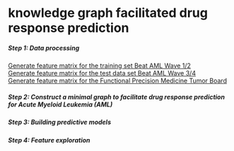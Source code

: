 # knowledge graph facilitated drug response prediction




##### Step 1: Data processing
[Generate feature matrix for the training set Beat AML Wave 1/2](./notebooks/Step0_Generate_feature_matrix_beatAML_wave12.ipynb) <br>
[Generate feature matrix for the test data set Beat AML Wave 3/4](./notebooks/Step0_Generate_feature_matrix_beatAML_wave1_4.ipynb)<br>
[Generate feature matrix for the Functional Precision Medicine Tumor Board](./notebooks/Step0_Generate_feature_matrix_Finland.ipynb)<br>


##### Step 2: Construct a minimal graph to facilitate drug response prediction for Acute Myeloid Leukemia (AML)


##### Step 3: Building predictive models


##### Step 4: Feature exploration